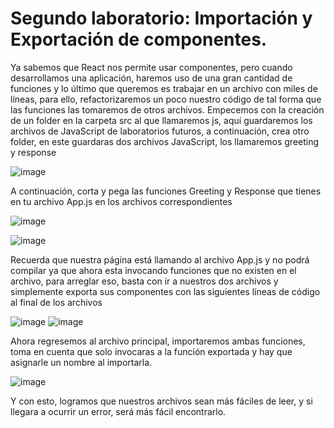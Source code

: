 # Segundo laboratorio: Importación y Exportación de componentes.

Ya sabemos que React nos permite usar componentes, pero cuando desarrollamos una aplicación, haremos uso de una gran cantidad de funciones y lo último que queremos es trabajar en un archivo con miles de líneas, para ello, refactorizaremos un poco nuestro código de tal forma que las funciones las tomaremos de otros archivos.
Empecemos con la creación de un folder en la carpeta src al que llamaremos js, aquí guardaremos los archivos de JavaScript de laboratorios futuros, a continuación, crea otro folder, en este guardaras dos archivos JavaScript, los llamaremos greeting y response

![image](https://github.com/Diego-spes/Labs/assets/74331292/5ab38ae8-05ee-4783-b130-93f99e9c2cf0)


A continuación, corta y pega las funciones Greeting  y Response que tienes en tu archivo App.js en los archivos correspondientes

![image](https://github.com/Diego-spes/Labs/assets/74331292/a00043c5-c7f5-494e-aeb1-393e2bc2a325)


![image](https://github.com/Diego-spes/Labs/assets/74331292/761c2343-b6cd-48ff-8bd0-13f55fb6792c)

 
Recuerda que nuestra página está llamando al archivo App.js y no podrá compilar ya que ahora esta invocando funciones que no existen en el archivo, para arreglar eso, basta con ir a nuestros dos archivos y simplemente exporta sus componentes con las siguientes líneas de código al final de los archivos

 ![image](https://github.com/Diego-spes/Labs/assets/74331292/e2c5944b-6391-46a0-806c-00b10f13cb11)
 ![image](https://github.com/Diego-spes/Labs/assets/74331292/f37a8fb2-1211-4162-a861-e0489ed19124)


 
Ahora regresemos al archivo principal, importaremos ambas funciones, toma en cuenta que solo invocaras a la función exportada y hay que asignarle un nombre al importarla.

![image](https://github.com/Diego-spes/Labs/assets/74331292/8f3b0144-4140-4978-b091-28104a7816ed)

 
Y con esto, logramos que nuestros archivos sean más fáciles de leer, y si llegara a ocurrir un error, será más fácil encontrarlo.
